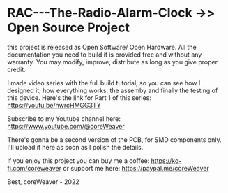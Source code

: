 # RAC---The-Radio-Alarm-Clock ->> Open Source Project

this project is released as Open Software/ Open Hardware. All the documentation you need to build it is provided free and without any warranty.
You may modify, improve, distribute as long as you give proper credit.

I made video series with the full build tutorial, so you can see how I designed it, how everything works, the assemby and finally the testing of this device.
Here's the link for Part 1 of this series: https://youtu.be/nwrcHMGG3TY

Subscribe to my Youtube channel here: https://www.youtube.com/@coreWeaver


There's gonna be a second version of the PCB, for SMD components only. I'll upload it here as soon as I polish the details. 

If you enjoy this project you can buy me a coffee: https://ko-fi.com/coreweaver or support me here: https://paypal.me/coreWeaver 


Best,
coreWeaver - 2022
